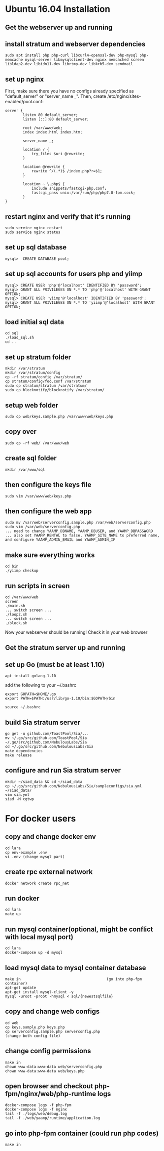 # Ubuntu 16.04 Installation

## Get the webserver up and running

install stratum and webserver dependencies
---
	sudo apt install php php-curl libcurl4-openssl-dev php-mysql php-memcache mysql-server libmysqlclient-dev nginx memcached screen libldap2-dev libidn11-dev librtmp-dev libkrb5-dev sendmail

set up nginx
---
First, make sure there you have no configs already specified as "default_server" or "server_name _".
Then, create /etc/nginx/sites-enabled/pool.conf:

	server {
	        listen 80 default_server;
	        listen [::]:80 default_server;

	        root /var/www/web;
	        index index.html index.htm;

	        server_name _;

	        location / {
	            try_files $uri @rewrite;
	        }

	        location @rewrite {
	            rewrite ^/(.*)$ /index.php?r=$1;
	        }

	        location ~ \.php$ {
	            include snippets/fastcgi-php.conf;
	            fastcgi_pass unix:/var/run/php/php7.0-fpm.sock;
	        }
	}

restart nginx and verify that it's running
---
	sudo service nginx restart
	sudo service nginx status

set up sql database
---
	mysql>  CREATE DATABASE pool;

set up sql accounts for users php and yiimp
---
	mysql> CREATE USER 'php'@'localhost' IDENTIFIED BY 'password';
	mysql> GRANT ALL PRIVILEGES ON *.* TO 'php'@'localhost' WITH GRANT OPTION;
	mysql> CREATE USER 'yiimp'@'localhost' IDENTIFIED BY 'password';
	mysql> GRANT ALL PRIVILEGES ON *.* TO 'yiimp'@'localhost' WITH GRANT OPTION;

load initial sql data
---
	cd sql
	./load_sql.sh
	cd ..

set up stratum folder
---
	mkdir /var/stratum
	mkdir /var/stratum/config
	cp -rf stratum/config /var/stratum/
	cp stratum/config/foo.conf /var/stratum
	sudo cp stratum/stratum /var/stratum/
	sudo cp blocknotify/blocknotify /var/stratum/

setup web folder
---
	sudo cp web/keys.sample.php /var/www/web/keys.php

copy over
---
	sudo cp -rf web/ /var/www/web

create sql folder
---
	mkdir /var/www/sql

then configure the keys file
---
	sudo vim /var/www/web/keys.php

then configure the web app
---
	sudo mv /var/web/serverconfig.sample.php /var/web/serverconfig.php
	sudo vim /var/web/serverconfig.php
	... need to change YAAMP_DBNAME, YAAMP_DBUSER, and YAAMP_DBPASSWORD
	... also set YAAMP_RENTAL to false, YAAMP_SITE_NAME to preferred name, and configure YAAMP_ADMIN_EMAIL and YAAMP_ADMIN_IP

make sure everything works
---
	cd bin
	./yiimp checkup

run scripts in screen
---
	cd /var/www/web
	screen
	./main.sh
	... switch screen ...
	./loop2.sh
	... switch screen ...
	./block.sh

Now your webserver should be running! Check it in your web browser

## Get the stratum server up and running

set up Go (must be at least 1.10)
---
	apt install golang-1.10

add the following to your ~/.bashrc

	export GOPATH=$HOME/.go
	export PATH=$PATH:/usr/lib/go-1.10/bin:$GOPATH/bin

	source ~/.bashrc

build Sia stratum server
---
	go get -u github.com/ToastPool/Sia/...
	mv ~/.go/src/github.com/ToastPool/Sia ~/.go/src/github.com/NebulousLabs/Sia
	cd ~/.go/src/github.com/NebulousLabs/Sia
	make dependencies
	make release

configure and run Sia stratum server
---
	mkdir ~/siad_data && cd ~/siad_data
	cp ~/.go/src/github.com/NebulousLabs/Sia/sampleconfigs/sia.yml ~/siad_data/
	vim sia.yml
	siad -M cgtwp

# For docker users

copy and change docker env
---
	cd lara
	cp env-example .env
	vi .env (change mysql part)

create rpc external network
---
	docker network create rpc_net

run docker
---
	cd lara
	make up

run mysql container(optional, might be conflict with local mysql port)
---
	cd lara
	docker-compose up -d mysql

load mysql data to mysql container database
---
	make in                                       (go into php-fpm container)
	apt-get update
	apt-get install mysql-client -y
	mysql -uroot -proot -hmysql < sql/{newestsqlfile}

copy and change web configs
---
	cd web
	cp keys.sample.php keys.php
	cp serverconfig.sample.php serverconfig.php
	(change both config file)

change config permissions
---
	make in
	chown www-data:www-data web/serverconfig.php
	chown www-data:www-data web/keys.php

open browser and checkout php-fpm/nginx/web/php-runtime logs
---
	docker-compose logs -f php-fpm
	docker-compose logs -f nginx
	tail -f ./logs/web/debug.log
	tail -f ./web/yaamp/runtime/application.log

go into php-fpm container (could run php codes)
---
	make in
